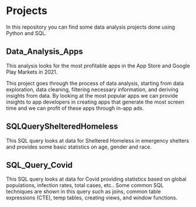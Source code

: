 # Projects

In this repository you can find some data analysis projects done using Python and SQL.

## Data_Analysis_Apps

This analysis looks for the most profitable apps in the App Store and Google Play Markets in 2021.

This project goes through the process of data analysis, starting from data exploration, data cleaning, filtering necessary information, and deriving insights from data.
By looking at the most popular apps we can provide insights to app developers in creating apps that generate the most screen time and we can profit of these apps through
in-app ads.

## SQLQueryShelteredHomeless

This SQL query looks at data for Sheltered Homeless in emergency shelters and provides some basic statistics on age, gender and race.

## SQL_Query_Covid

This SQL query looks at data for Covid providing statistics based on global populations, infection rates, total cases, etc..
Some common SQL techniques are shown in this query such as joins, common table expressions (CTE), temp tables, creating views, and window functions.
